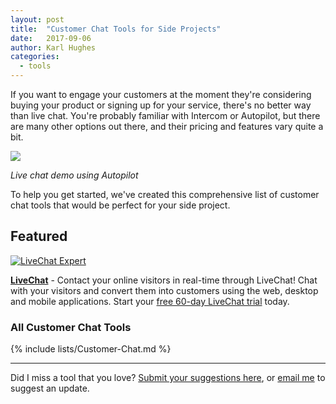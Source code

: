 ```yaml
---
layout: post
title:  "Customer Chat Tools for Side Projects"
date:   2017-09-06
author: Karl Hughes
categories:
  - tools
---
```


If you want to engage your customers at the moment they're considering buying your product or signing up for your service, there's no better way than live chat. You're probably familiar with Intercom or Autopilot, but there are many other options out there, and their pricing and features vary quite a bit.

![](https://i.imgur.com/yyUjCLE.gif)

_Live chat demo using Autopilot_

To help you get started, we've created this comprehensive list of customer chat tools that would be perfect for your side project.

<div class="featured">
  <h2>Featured</h2>
  <a href="https://www.livechatinc.com/signup/?a=ePY_dwl81d&utm_source=PP&utm_medium=text&utm_content=v18&utm_campaign=pp_spm-checklist&utm_term"><img src="https://cdn.livechatinc.com/partners/production/img/livechat.svg" alt="LiveChat Expert"></a>
  <p>
    <strong><a href="https://www.livechatinc.com/?a=ePY_dwl81d&utm_source=PP&utm_medium=text&utm_content=v18&utm_campaign=pp_spm-checklist&utm_term=">LiveChat</a></strong> - 
    Contact your online visitors in real-time through LiveChat! Chat with your visitors and convert them into customers using the web, desktop and mobile applications. Start your <a href="https://www.livechatinc.com/signup/?a=ePY_dwl81d&utm_source=PP&utm_medium=text&utm_content=v18&utm_campaign=pp_spm-checklist&utm_term">free 60-day LiveChat trial</a> today.
  </p>

</div>

### All Customer Chat Tools

{% include lists/Customer-Chat.md %}

-----

Did I miss a tool that you love? [Submit your suggestions here](https://airtable.com/shrwrPOxd0wlqoiZb), or [email me](mailto:marketing@portablecto.com) to suggest an update.
